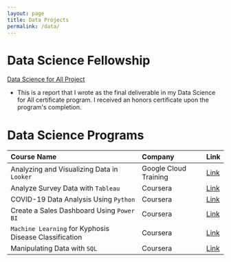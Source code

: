 ```yaml
---
layout: page
title: Data Projects
permalink: /data/
---
```


# Data Science Fellowship

[Data Science for All Project](https://acrobat.adobe.com/link/review?uri=urn:aaid:scds:US:bbc3e7a2-3153-31e0-aa51-414ec5bf3fc1) 

- This is a report that I wrote as the final deliverable in my Data Science for All certificate program. I received an honors certificate upon the program's completion.

# Data Science Programs

| Course Name | Company | Link |
|:-------|:--------|:-----|
| Analyzing and Visualizing Data in `Looker` | Google Cloud Training | [Link]()
| Analyze Survey Data with `Tableau` | Coursera | [Link]()
| COVID-19 Data Analysis Using `Python` | Coursera | [Link]() 
| Create a Sales Dashboard Using `Power BI` | Coursera | [Link]()  
| `Machine Learning` for Kyphosis Disease Classification | Coursera | [Link]() 
| Manipulating Data with `SQL` | Coursera | [Link]() 
